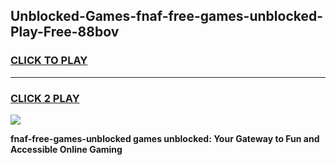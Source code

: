 
## Unblocked-Games-fnaf-free-games-unblocked-Play-Free-88bov
<h3>
<a href="https://premium76.site?title=fnaf-free-games-unblocked&ref=17A">CLICK TO PLAY</a></h3>
<hr>

<h3>
<a href="https://premium76.site?title=fnaf-free-games-unblocked&ref=17A">CLICK 2 PLAY</a>
  
</h3>

<a href="https://premium76.site?title=fnaf-free-games-unblocked&ref=17A"><img src="https://clearcache.store/games.png"></a>


**fnaf-free-games-unblocked games unblocked: Your Gateway to Fun and Accessible Online Gaming**
